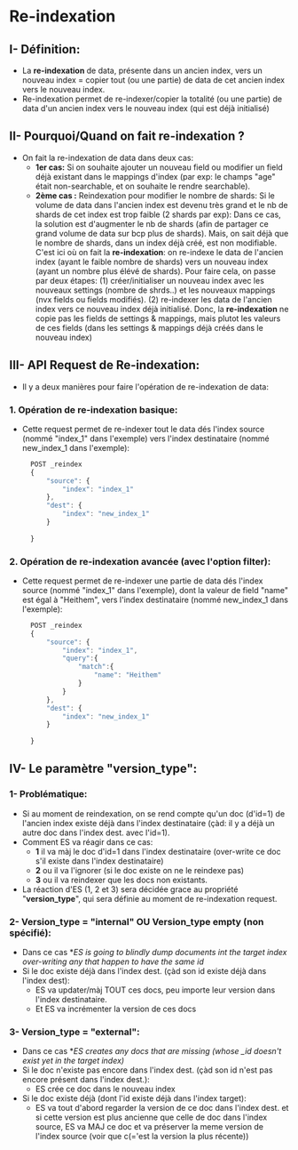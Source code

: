 # Re-indexation
## I- Définition:
- La **re-indexation** de data, présente dans un ancien index, vers un nouveau index = copier tout (ou une partie) de data de cet ancien index vers le nouveau index.
- Re-indexation permet de re-indexer/copier la totalité (ou une partie) de data d'un ancien index vers le nouveau index (qui est déjà initialisé)
## II- Pourquoi/Quand on fait re-indexation ?
- On fait la re-indexation de data dans deux cas:
    - **1er cas:** Si on souhaite ajouter un nouveau field ou modifier un field déjà existant dans le mappings d'index (par exp: le champs "age" était non-searchable, et on souhaite le rendre searchable).
    - **2ème cas :** Reindexation pour modifier le nombre de shards:
    Si le volume de data dans l'ancien index est devenu très grand et le nb de shards de cet index est trop faible (2 shards par exp):
    Dans ce cas, la solution est d'augmenter le nb de shards (afin de partager ce grand volume de data sur bcp plus de shards). Mais, on sait déjà que le nombre de shards, dans un index déjà créé, est non modifiable.
    C'est ici où on fait la **re-indexation**: on re-indexe le data de l'ancien index (ayant le faible nombre de shards) vers un nouveau index (ayant un nombre plus élévé de shards).
    Pour faire cela, on passe par deux étapes: (1) créer/initialiser un nouveau index avec les nouveaux settings (nombre de shrds..) et les nouveaux mappings (nvx fields ou fields modifiés). (2) re-indexer les data de l'ancien index vers ce nouveau index déjà initialisé.
    Donc, la **re-indexation** ne copie pas les fields de settings & mappings, mais plutot les valeurs de ces fields (dans les settings & mappings déjà créés dans le nouveau index)
## III- API Request de Re-indexation:
- Il y a deux manières pour faire l'opération de re-indexation de data:
### 1. Opération de re-indexation basique:
- Cette request permet de re-indexer tout le data dés l'index source (nommé "index_1" dans l'exemple) vers l'index destinataire (nommé new_index_1 dans l'exemple):
  ```javascript
    POST _reindex
    {
        "source": {
            "index": "index_1"
        },
        "dest": {
            "index": "new_index_1"
        }
         
    }
  ```
### 2. Opération de re-indexation avancée (avec l'option filter):
- Cette request permet de re-indexer une partie de data dés l'index source (nommé "index_1" dans l'exemple), dont la valeur de field "name" est égal à "Heithem", vers l'index destinataire (nommé new_index_1 dans l'exemple):
  ```javascript
    POST _reindex
    {
        "source": {
            "index": "index_1",
            "query":{
                "match":{
                    "name": "Heithem"
                }
            }
        },
        "dest": {
            "index": "new_index_1"
        }
         
    }
  ```
## IV- Le paramètre "version_type":  
### 1- Problématique:
- Si au moment de reindexation, on se rend compte qu'un doc (d'id=1) de l'ancien index existe déjà dans l'index destinataire (çàd: il y a déjà un autre doc dans l'index dest. avec l'id=1).
- Comment ES va réagir dans ce cas:
  - **1** il va màj le doc d'id=1 dans l'index destinataire (over-write ce doc s'il existe dans l'index destinataire)
  - **2** ou il va l'ignorer (si le doc existe on ne le reindexe pas)
  - **3** ou il va reindexer que les docs non existants.
- La réaction d'ES (1, 2 et 3) sera décidée grace au propriété "**version_type**", qui sera définie au moment de re-indexation request.
### 2- Version_type = "internal" OU Version_type empty (non spécifié):
- Dans ce cas **ES is going to blindly dump documents int the target index over-writing any that happen to have the same id*
- Si le doc existe déjà dans l'index dest. (çàd son id existe déjà dans l'index dest): 
    - ES va updater/màj TOUT ces docs, peu importe leur version dans l'index destinataire.
    - Et ES va incrémenter la version de ces docs
### 3- Version_type = "external":
- Dans ce cas **ES creates any docs that are missing (whose _id doesn't exist yet in the target index)*
- Si le doc n'existe pas encore dans l'index dest. (çàd son id n'est pas encore présent dans l'index dest.):
    -  ES crée ce doc dans le nouveau index
- Si le doc existe déjà (dont l'id existe déjà dans l'index target):
    - ES va tout d'abord regarder la version de ce doc dans l'index dest. et si cette version est plus ancienne que celle de doc dans l'index source, ES va MAJ ce doc et va préserver la meme version de l'index source (voir que c(='est la version la plus récente))
